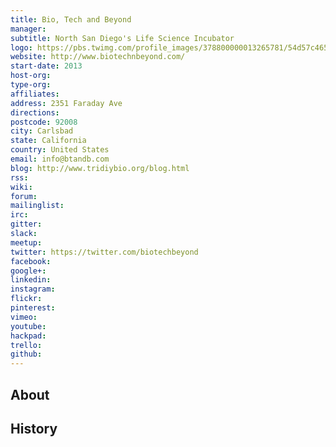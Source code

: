 ```yaml
---
title: Bio, Tech and Beyond
manager: 
subtitle: North San Diego's Life Science Incubator
logo: https://pbs.twimg.com/profile_images/378800000013265781/54d57c46545546ea46e02c8be2d76716_400x400.jpeg
website: http://www.biotechnbeyond.com/
start-date: 2013
host-org: 
type-org: 
affiliates: 
address: 2351 Faraday Ave
directions: 
postcode: 92008
city: Carlsbad
state: California
country: United States
email: info@btandb.com
blog: http://www.tridiybio.org/blog.html
rss: 
wiki: 
forum: 
mailinglist: 
irc: 
gitter: 
slack: 
meetup: 
twitter: https://twitter.com/biotechbeyond
facebook: 
google+: 
linkedin: 
instagram: 
flickr: 
pinterest: 
vimeo: 
youtube: 
hackpad: 
trello: 
github: 
---
```


## About

## History
